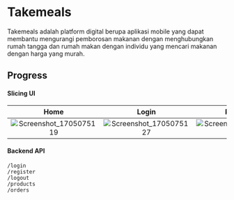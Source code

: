 # Takemeals

Takemeals adalah platform digital berupa aplikasi mobile yang dapat membantu mengurangi pemborosan makanan dengan menghubungkan rumah tangga dan rumah makan dengan individu yang mencari makanan dengan harga yang murah.

## Progress

#### Slicing UI

|                                                         Home                                                         |                                                        Login                                                         |                                                       Register                                                       |
| :------------------------------------------------------------------------------------------------------------------: | :------------------------------------------------------------------------------------------------------------------: | :------------------------------------------------------------------------------------------------------------------: |
| ![Screenshot_1705075119](https://github.com/naufalzp/takemeals/assets/98691805/4f50b58e-dc78-4102-9ad2-44fa0276c606) | ![Screenshot_1705075127](https://github.com/naufalzp/takemeals/assets/98691805/cb7c7bac-525f-412c-88ff-4e8f19b941c8) | ![Screenshot_1705075131](https://github.com/naufalzp/takemeals/assets/98691805/82c3a818-c008-48c5-9626-56daa6c69202) |

#### Backend API

```
/login
/register
/logout
/products
/orders
```
